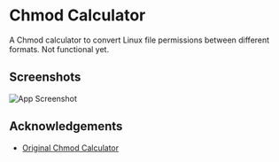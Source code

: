 
# Chmod Calculator

A Chmod calculator to convert Linux file permissions between different formats. Not functional yet.




## Screenshots

![App Screenshot](https://i.imgur.com/31Gp37V.png)


## Acknowledgements

 - [Original Chmod Calculator](https://chmod-calculator.com/)

